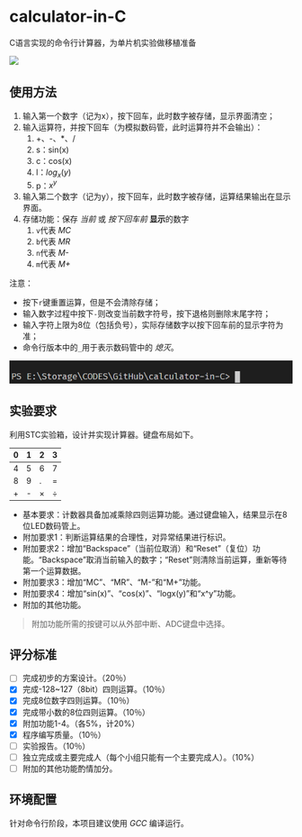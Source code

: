 # calculator-in-C

C语言实现的命令行计算器，为单片机实验做移植准备

![](https://progress-bar.dev/70/?title=done)

## 使用方法

1. 输入第一个数字（记为x），按下回车，此时数字被存储，显示界面清空；
2. 输入运算符，并按下回车（为模拟数码管，此时运算符并不会输出）：
   1. +、-、*、/
   2. s：sin(x)
   3. c：cos(x)
   4. l：$log_x(y)$
   5. p：$x^y$
3. 输入第二个数字（记为y），按下回车，此时数字被存储，运算结果输出在显示界面。
4. 存储功能：保存 *当前* 或 *按下回车前* **显示**的数字
   1. `v`代表 *MC*
   2. `b`代表 *MR*
   3. `n`代表 *M-*
   4. `m`代表 *M+*

注意：
*   按下`r`键重置运算，但是不会清除存储；
*   输入数字过程中按下`-`则改变当前数字符号，按下退格则删除末尾字符；
*   输入字符上限为8位（包括负号），实际存储数字以按下回车前的显示字符为准；
*   命令行版本中的`_`用于表示数码管中的 *熄灭*。

![](calculator1.gif)

## 实验要求

利用STC实验箱，设计并实现计算器。键盘布局如下。

0|1|2|3
---|---|---|---
4|5|6|7
8|9|.|=
+|-|×|÷

* 	基本要求：计数器具备加减乘除四则运算功能。通过键盘输入，结果显示在8位LED数码管上。
* 	附加要求1：判断运算结果的合理性，对异常结果进行标识。
* 	附加要求2：增加“Backspace”（当前位取消）和“Reset”（复位）功能。“Backspace”取消当前输入的数字；“Reset”则清除当前运算，重新等待第一个运算数据。
* 	附加要求3：增加“MC”、“MR”、“M-”和“M+”功能。
* 	附加要求4：增加“sin(x)”、“cos(x)”、“logx(y)”和“x^y”功能。
* 	附加的其他功能。
> 附加功能所需的按键可以从外部中断、ADC键盘中选择。

## 评分标准

- [ ] 完成初步的方案设计。（20％）
- [x] 完成-128~127（8bit）四则运算。（10％）
- [x] 完成8位数字四则运算。（10％）
- [x] 完成带小数的8位四则运算。（10％）
- [x] 附加功能1-4。（各5%，计20%）
- [x] 程序编写质量。（10％）
- [ ] 实验报告。（10％）
- [ ] 独立完成或主要完成人（每个小组只能有一个主要完成人）。（10%）
- [ ] 附加的其他功能酌情加分。

## 环境配置

针对命令行阶段，本项目建议使用 *GCC* 编译运行。
